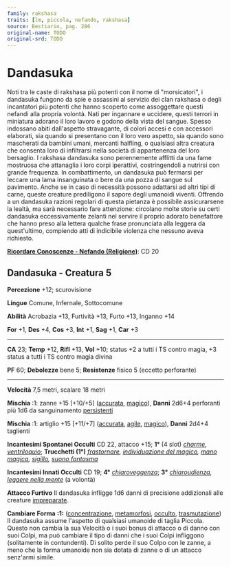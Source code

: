 ```yaml
---
family: rakshasa
traits: [lm, piccola, nefando, rakshasa]
source: Bestiario, pag. 286
original-name: TODO
original-srd: TODO
---
```


# Dandasuka

Noti tra le caste di rakshasa più potenti con il nome di "morsicatori", i
dandasuka fungono da spie e assassini al servizio dei clan rakshasa o degli
incantatori più potenti che hanno scoperto come assoggettare questi nefandi alla
propria volontà. Nati per ingannare e uccidere, questi terrori in miniatura
adorano il loro lavoro e godono della vista del sangue. Spesso indossano abiti
dall'aspetto stravagante, di colori accesi e con accessori elaborati, sia quando
si presentano con il loro vero aspetto, sia quando sono mascherati da bambini
umani, mercanti halfling, o qualsiasi altra creatura che consenta loro di
infiltrarsi nella società di appartenenza del loro bersaglio. I rakshasa
dandasuka sono perennemente afflitti da una fame mostruosa che attanaglia i loro
corpi iperattivi, costringendoli a nutrirsi con grande frequenza. In
combattimento, un dandasuka può fermarsi per leccare una lama insanguinata o
bere da una pozza di sangue sul pavimento. Anche se in caso di necessità possono
adattarsi ad altri tipi di carne, queste creature prediligono il sapore degli
umanoidi viventi. Offrendo a un dandasuka razioni regolari di questa pietanza è
possibile assicurarsene la lealtà, ma sarà necessario fare attenzione: circolano
molte storie su certi dandasuka eccessivamente zelanti nel servire il proprio
adorato benefattore che hanno preso alla lettera qualche frase pronunciata alla
leggera da quest'ultimo, compiendo atti di indicibile violenza che nessuno aveva
richiesto.

**[Ricordare Conoscenze - Nefando (Religione)](/azioni/abilita/ricordare-conoscenze)**:
CD 20

## Dandasuka - Creatura 5

**Percezione** +12; scurovisione

**Lingue** Comune, Infernale, Sottocomune

**Abilità** Acrobazia +13, Furtività +13, Furto +13, Inganno +14

**For** +1, **Des** +4, **Cos** +3, **Int** +1, **Sag** +1, **Car** +3

---

**CA** 23; **Temp** +12, **Rifl** +13, **Vol** +10; status +2 a tutti i TS
contro magia, +3 status a tutti i TS contro magia divina

**PF** 60; **Debolezze** bene 5; **Resistenze** fisico 5 (eccetto perforante)

---

**Velocità** 7,5 metri, scalare 18 metri

**Mischia** :1: zanne +15 \[+10/+5] ([accurata](/tratti/accurata),
[magico](/tratti/magico)), **Danni** 2d6+4 perforanti più 1d6 da sanguinamento
[persistenti](/condizioni/danno-persistente)

**Mischia** :1: artiglio +15 \[+11/+7] ([accurata](/tratti/accurata),
[agile](/tratti/agile), [magico](/tratti/magico)), **Danni** 2d4+4 taglienti

**Incantesimi Spontanei Occulti** CD 22, attacco +15; **1°** (4 slot)
_[charme](/incantesimi/charme), [ventriloquio](/incantesimi/ventriloquio)_;
**Trucchetti (1°)** _[frastornare](/incantesimi/frastornare),
[individuazione del magico](/incantesimi/individuazione-del-magico),
[mano magica](/incantesimi/mano-magica), [sigillo](/incantesimi/sigillo),
[suono fantasma](/incantesimi/suono-fantasma)_

**Incantesimi Innati Occulti** CD 19; **4°**
_[chiaroveggenza](/incantesimi/chiaroveggenza)_; **3°**
_[chiaroudienza](/incantesimi/chiaroudienza),
[leggere nella mente](/incantesimi/leggere-nella-mente)_ (a volontà)

**Attacco Furtivo** Il dandasuka infligge 1d6 danni di precisione addizionali
alle creature [impreparate](/condizioni/impreparato).

**Cambiare Forma** **:1:** ([concentrazione](/tratti/concentrazione),
[metamorfosi](/tratti/metamorfosi), [occulto](/tratti/occulto),
[trasmutazione](/tratti/trasmutazione)) Il dandasuka assume l'aspetto di
qualsiasi umanoide di taglia Piccola. Questo non cambia la sua Velocità o i suoi
bonus di attacco o di danno con suoi Colpi, ma può cambiare il tipo di danni che
i suoi Colpi infliggono (solitamente in contundenti). Di solito perde il suo
Colpo con le zanne, a meno che la forma umanoide non sia dotata di zanne o di un
attacco senz'armi simile.
